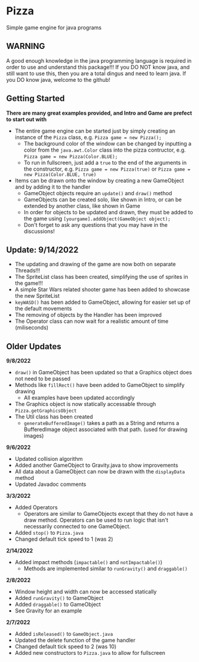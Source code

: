 # Pizza
Simple game engine for java programs
## **WARNING** 
A good enough knowledge in the java programming language is required in order to use and understand this package!!! If you DO NOT know java, and still want to use this, then you are a total dingus and need to learn java. If you DO know java, welcome to the github!
## Getting Started
**There are many great examples provided, and Intro and Game are prefect to start out with**
- The entire game engine can be started just by simply creating an instance of the `Pizza` class, e.g. `Pizza game = new Pizza();`
  - The background color of the window can be changed by inputting a color from the `java.awt.Color` class into the pizza contructor, e.g. `Pizza game = new Pizza(Color.BLUE);`
  - To run in fullscreen, just add a `true` to the end of the arguments in the constructor, e.g. `Pizza game = new Pizza(true)` or `Pizza game = new Pizza(Color.BLUE, true)`
- Items can be drawn onto the window by creating a new GameObject and by adding it to the handler
  - GameObject objects require an `update()` and `draw()` method
  - GameObjects can be created solo, like shown in Intro, or can be extended by another class, like shown in Game
  - In order for objects to be updated and drawn, they must be added to the game using `[yourgame].addObject(GameObject object);`
  - Don't forget to ask any questions that you may have in the discussions!
## Update: 9/14/2022
- The updating and drawing of the game are now both on separate Threads!!!
- The SpriteList class has been created, simplifying the use of sprites in the game!!!
- A simple Star Wars related shooter game has been added to showcase the new SpriteList
- `keyWASD()` has been added to GameObject, allowing for easier set up of the default movements
- The removing of objects by the Handler has been improved
- The Operator class can now wait for a realistic amount of time (miliseconds)
## Older Updates
**9/8/2022**
- `draw()` in GameObject has been updated so that a Graphics object does not need to be passed
- Methods like `fillRect()` have been added to GameObject to simplify drawing
  - All examples have been updated accordingly
- The Graphics object is now statically accessable through `Pizza.getGraphicsObject`
- The Util class has been created
  - `generateBufferedImage()` takes a path as a String and returns a BufferedImage object associated with that path. (used for drawing images)

**9/6/2022**
- Updated collision algorithm
- Added another GameObject to Gravity.java to show improvements
- All data about a GameObject can now be drawn with the `displayData` method
- Updated Javadoc comments

**3/3/2022**
- Added Operators
  - Operators are similar to GameObjects except that they do not have a draw method. Operators can be used to run logic that isn't necessarily connected to one GameObject.
- Added `stop()` to `Pizza.java`
- Changed default tick speed to 1 (was 2)

**2/14/2022**
- Added impact methods (`impactable()` and `notImpactable()`)
  - Methods are implemented similar to `runGravity()` and `draggable()`

**2/8/2022**
- Window height and width can now be accessed statically
- Added `runGravity()` to GameObject
- Added `draggable()` to GameObject
- See Gravity for an example

**2/7/2022**
- Added `isReleased()` to `GameObject.java`
- Updated the delete function of the game handler
- Changed default tick speed to 2 (was 10)
- Added new constructors to `Pizza.java` to allow for fullscreen
